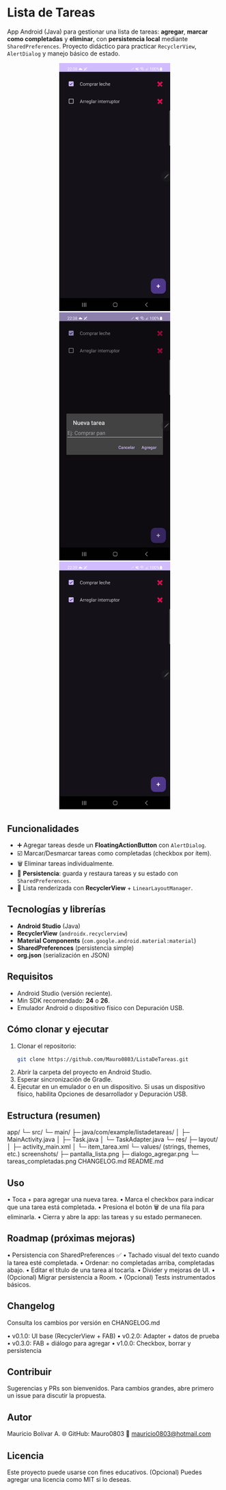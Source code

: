 # Lista de Tareas
App Android (Java) para gestionar una lista de tareas: **agregar**, **marcar como completadas** y **eliminar**, con **persistencia local** mediante `SharedPreferences`. Proyecto didáctico para practicar `RecyclerView`, `AlertDialog` y manejo básico de estado.

<p align="center">
  <img src="./screenshots/pantalla_lista.png" width="260" />
  <img src="./screenshots/dialogo_agregar.png" width="260" />
  <img src="./screenshots/tareas_completadas.png" width="260" />
</p>

## Funcionalidades
- ➕ Agregar tareas desde un **FloatingActionButton** con `AlertDialog`.
- ☑️ Marcar/Desmarcar tareas como completadas (checkbox por ítem).
- 🗑️ Eliminar tareas individualmente.
- 💾 **Persistencia**: guarda y restaura tareas y su estado con `SharedPreferences`.
- 📜 Lista renderizada con **RecyclerView** + `LinearLayoutManager`.

## Tecnologías y librerías
- **Android Studio** (Java)
- **RecyclerView** (`androidx.recyclerview`)
- **Material Components** (`com.google.android.material:material`)
- **SharedPreferences** (persistencia simple)
- **org.json** (serialización en JSON)

## Requisitos
- Android Studio (versión reciente).
- Min SDK recomendado: **24** o **26**.
- Emulador Android o dispositivo físico con Depuración USB.

## Cómo clonar y ejecutar
1. Clonar el repositorio:
   ```bash
   git clone https://github.com/Mauro0803/ListaDeTareas.git
2. Abrir la carpeta del proyecto en Android Studio.
3. Esperar sincronización de Gradle.
4. Ejecutar en un emulador o en un dispositivo.
Si usas un dispositivo físico, habilita Opciones de desarrollador y Depuración USB.

## Estructura (resumen)
app/
└─ src/
└─ main/
├─ java/com/example/listadetareas/
│   ├─ MainActivity.java
│   ├─ Task.java
│   └─ TaskAdapter.java
└─ res/
├─ layout/
│   ├─ activity_main.xml
│   └─ item_tarea.xml
└─ values/ (strings, themes, etc.)
screenshots/
├─ pantalla_lista.png
├─ dialogo_agregar.png
└─ tareas_completadas.png
CHANGELOG.md
README.md

## Uso
• Toca + para agregar una nueva tarea.
• Marca el checkbox para indicar que una tarea está completada.
• Presiona el botón 🗑️ de una fila para eliminarla.
• Cierra y abre la app: las tareas y su estado permanecen.

## Roadmap (próximas mejoras)
• Persistencia con SharedPreferences ✅
• Tachado visual del texto cuando la tarea esté completada.
• Ordenar: no completadas arriba, completadas abajo.
• Editar el título de una tarea al tocarla.
• Divider y mejoras de UI.
• (Opcional) Migrar persistencia a Room.
• (Opcional) Tests instrumentados básicos.

## Changelog
Consulta los cambios por versión en CHANGELOG.md

• v0.1.0: UI base (RecyclerView + FAB)
• v0.2.0: Adapter + datos de prueba
• v0.3.0: FAB + diálogo para agregar
• v1.0.0: Checkbox, borrar y persistencia

## Contribuir
Sugerencias y PRs son bienvenidos. Para cambios grandes, abre primero un issue para discutir la propuesta.

## Autor
Mauricio Bolívar A.
🌐 GitHub: Mauro0803
📧 mauricio0803@hotmail.com

## Licencia
Este proyecto puede usarse con fines educativos.
(Opcional) Puedes agregar una licencia como MIT si lo deseas.